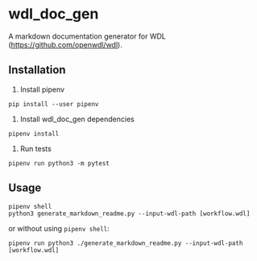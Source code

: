 # wdl_doc_gen

A markdown documentation generator for WDL (https://github.com/openwdl/wdl).

## Installation
1. Install pipenv
```
pip install --user pipenv
```

1. Install wdl_doc_gen dependencies
```
pipenv install
```

1. Run tests
```
pipenv run python3 -m pytest
```

## Usage
```
pipenv shell
python3 generate_markdown_readme.py --input-wdl-path [workflow.wdl]
```

or without using `pipenv shell`:
```
pipenv run python3 ./generate_markdown_readme.py --input-wdl-path [workflow.wdl]
```
